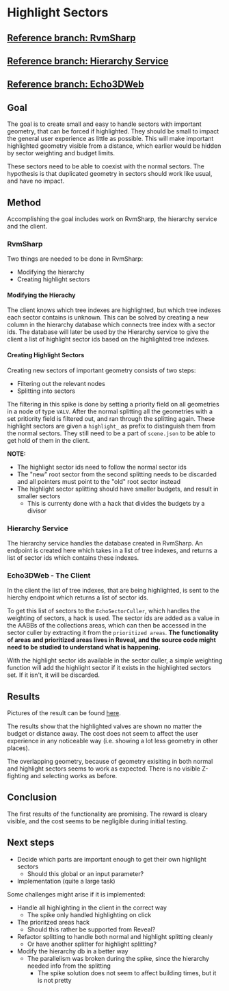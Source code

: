 # Highlight Sectors

## [Reference branch: RvmSharp](https://github.com/equinor/rvmsharp/tree/Spike/HighlightSectors)

## [Reference branch: Hierarchy Service](https://github.com/equinor/EchoHierarchyService/tree/Feature/HighlightSectors)

## [Reference branch: Echo3DWeb](https://github.com/equinor/Echo3DWeb/tree/vegst/highlight-sectors)

## Goal

The goal is to create small and easy to handle sectors with important geometry, that can be forced if highlighted. They should be small to impact the general user experience as little as possible. This will make important highlighted geometry visible from a distance, which earlier would be hidden by sector weighting and budget limits.

These sectors need to be able to coexist with the normal sectors. The hypothesis is that duplicated geometry in sectors should work like usual, and have no impact.

## Method

Accomplishing the goal includes work on RvmSharp, the hierarchy service and the client.

### RvmSharp

Two things are needed to be done in RvmSharp:

- Modifying the hierarchy
- Creating highlight sectors

#### Modifying the Hierachy

The client knows which tree indexes are highlighted, but which tree indexes each sector contains is unknown. This can be solved by creating a new column in the hierarchy database which connects tree index with a sector ids. The database will later be used by the Hierarchy service to give the client a list of highlight sector ids based on the highlighted tree indexes.

#### Creating Highlight Sectors

Creating new sectors of important geometry consists of two steps:

- Filtering out the relevant nodes
- Splitting into sectors

The filtering in this spike is done by setting a priority field on all geometries in a node of type `VALV`. After the normal splitting all the geometries with a set pritiority field is filtered out, and ran through the splitting again. These highlight sectors are given a `highlight_` as prefix to distinguish them from the normal sectors. They still need to be a part of `scene.json` to be able to get hold of them in the client.

**NOTE:**

- The highlight sector ids need to follow the normal sector ids
- The "new" root sector from the second splitting needs to be discarded and all pointers must point to the "old" root sector instead
- The highlight sector splitting should have smaller budgets, and result in smaller sectors
  - This is currenty done with a hack that divides the budgets by a divisor

### Hierarchy Service

The hierarchy service handles the database created in RvmSharp. An endpoint is created here which takes in a list of tree indexes, and returns a list of sector ids which contains these indexes.

### Echo3DWeb - The Client

In the client the list of tree indexes, that are being highlighted, is sent to the hierchy endpoint which returns a list of sector ids.

To get this list of sectors to the `EchoSectorCuller`, which handles the weighting of sectors, a hack is used. The sector ids are added as a value in the AABBs of the collections areas, which can then be accessed in the sector culler by extracting it from the `prioritized areas`. **The functionality of areas and prioritized areas lives in Reveal, and the source code might need to be studied to understand what is happening.**

With the highlight sector ids available in the sector culler, a simple weighting function will add the highlight sector if it exists in the highlighted sectors set. If it isn't, it will be discarded.  

## Results

Pictures of the result can be found [here](https://statoilsrm.sharepoint.com/:f:/r/sites/Echo3DWeb/Shared%20Documents/RvmSharp/Spikes/HighlightSectors?csf=1&web=1&e=QxT9pc).

The results show that the highlighted valves are shown no matter the budget or distance away. The cost does not seem to affect the user experience in any noticeable way (i.e. showing a lot less geometry in other places).

The overlapping geometry, because of geometry exisiting in both normal and highlight sectors seems to work as expected. There is no visible Z-fighting and selecting works as before.

## Conclusion

The first results of the functionality are promising. The reward is cleary visible, and the cost seems to be negligible during initial testing.

## Next steps

- Decide which parts are important enough to get their own highlight sectors
  - Should this global or an input parameter?
- Implementation (quite a large task)

Some challenges might arise if it is implemented:

- Handle all highlighting in the client in the correct way
  - The spike only handled highlighting on click
- The prioritzed areas hack
  - Should this rather be supported from Reveal?
- Refactor splitting to handle both normal and highlight splitting cleanly
  - Or have another splitter for highlight splitting?
- Modify the hierarchy db in a better way
  - The parallelism was broken during the spike, since the hierarchy needed info from the splitting
    - The spike solution does not seem to affect building times, but it is not pretty
